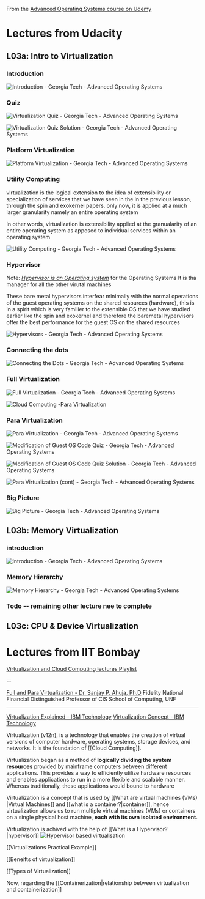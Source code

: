 From the [Advanced Operating Systems course on Udemy](https://learn.udacity.com/courses/ud189)

# Lectures from Udacity 

## L03a: Intro to Virtualization

### Introduction

![Introduction - Georgia Tech - Advanced Operating Systems](https://www.youtube.com/watch?v=gAuYI7TiXgo)

### Quiz

![Virtualization Quiz - Georgia Tech - Advanced Operating Systems](https://www.youtube.com/watch?v=CovACwT5fMg)

![Virtualization Quiz Solution - Georgia Tech - Advanced Operating Systems](https://www.youtube.com/watch?v=vtjMgvSLqtY)


### Platform Virtualization
![Platform Virtualization - Georgia Tech - Advanced Operating Systems](https://www.youtube.com/watch?v=clxKdltzFXU)

### Utility Computing
virtualization is the logical extension to the idea of extensibility or specialization of services that we have seen in the in the previous lesson, through the spin and exokernel papers.
only now, it is applied at a much larger granularity namely an entire operating system

In other words, virtualization is extensibility applied at the granualarity of an entire operating system as apposed to individual services within an operating system

![Utility Computing - Georgia Tech - Advanced Operating Systems](https://www.youtube.com/watch?v=mm9Xam0DjJQ)

### Hypervisor
Note: *<u>Hypervisor is an Operating system</u>* for the Operating Systems
It is tha manager for all the other virutal machines

These bare metal hypervisors interfear minimally with the normal operations of the guest operating systems on the shared resources (hardware), this is in a spirit which is very familier to the extensible OS that we have studied earlier like the spin and exokernel and therefore the baremetal hypervisors offer the best performance for the guest OS on the shared resources

![Hypervisors - Georgia Tech - Advanced Operating Systems](https://www.youtube.com/watch?v=Q0XyphhfJXE)

### Connecting the dots

![Connecting the Dots - Georgia Tech - Advanced Operating Systems](https://www.youtube.com/watch?v=lBTXJ52639g)



### Full Virtualization

![Full Virtualization - Georgia Tech - Advanced Operating Systems](https://www.youtube.com/watch?v=CLR0pq9dy4g)

![Cloud Computing -Para Virtualization](https://www.youtube.com/watch?v=-rrnt79YPZ4)



### Para Virtualization

![Para Virtualization - Georgia Tech - Advanced Operating Systems](https://www.youtube.com/watch?v=1PYNcmZTjiE)


![Modification of Guest OS Code Quiz - Georgia Tech - Advanced Operating Systems](https://www.youtube.com/watch?v=33U3_wAeSwQ)

![Modification of Guest OS Code Quiz Solution - Georgia Tech - Advanced Operating Systems](https://www.youtube.com/watch?v=lnhFag1x7G4)

![Para Virtualization (cont) - Georgia Tech - Advanced Operating Systems](https://www.youtube.com/watch?v=uoTPmCUfedU)


### Big Picture
![Big Picture - Georgia Tech - Advanced Operating Systems](https://www.youtube.com/watch?v=0T4nRx69b8E)





## L03b: Memory Virtualization
### introduction

![Introduction - Georgia Tech - Advanced Operating Systems](https://www.youtube.com/watch?v=Bq0qVZtd84w)


### Memory Hierarchy
![Memory Hierarchy - Georgia Tech - Advanced Operating Systems](https://www.youtube.com/watch?v=-y9J78wSJHY)

### Todo -- remaining other lecture nee to complete



## L03c: CPU & Device Virtualization








# Lectures from IIT Bombay
[Virtualization and Cloud Computing lectures Playlist](https://www.youtube.com/playlist?list=PLDW872573QAbcpQ7VSUdcm4o3tgnQYBE8)



--

[Full and Para Virtualization - Dr. Sanjay P. Ahuja, Ph.D](https://www.unf.edu/~sahuja/cloudcourse/Fullandparavirtualization.pdf)
Fidelity National Financial Distinguished Professor of CIS
School of Computing, UNF



----

[Virtualization Explained - IBM Technology](https://www.youtube.com/watch?v=FZR0rG3HKIk)
[Virtualization Concept - IBM Technology](https://www.ibm.com/topics/virtualization)

Virtualization (v12n), is a technology that enables the creation of virtual versions of computer hardware, operating systems, storage devices, and networks. It is the foundation of [[Cloud Computing]].

Virtualization began as a method of **logically dividing the system resources** provided by mainframe computers between different applications. This provides a way to efficiently utilize hardware resources and enables applications to run in a more flexible and scalable manner.
Whereas traditionally, these applications would bound to hardware


Virtualization is a concept that is used by [[What are virtual machines (VMs) |Virtual Machines]] and [[what is a container?|container]], hence virtualization allows us to run multiple virtual machines (VMs) or containers on a single physical host machine, **each with its own isolated environment**. 

Virtualization is achived with the help of [[What is a Hypervisor?|hypervisor]]
![Hypervisor based virtualisation](https://blog.risingstack.com/wp-content/uploads/2021/07/hypervisor-based-virtualization.jpeg)


[[Virtualizations Practical Example]]

[[Beneifts of virtualization]]

[[Types of Virtualization]]




Now, regarding the [[Containerization|relationship between virtualization and containerization]]